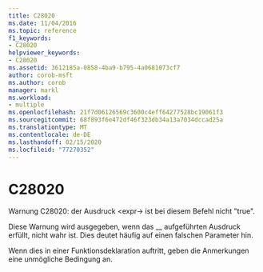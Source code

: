 ```yaml
---
title: C28020
ms.date: 11/04/2016
ms.topic: reference
f1_keywords:
- C28020
helpviewer_keywords:
- C28020
ms.assetid: 3612185a-0858-4ba9-b795-4a0681073cf7
author: corob-msft
ms.author: corob
manager: markl
ms.workload:
- multiple
ms.openlocfilehash: 21f7d06126569c3600c4eff64277528bc19061f3
ms.sourcegitcommit: 68f893f6e472df46f323db34a13a7034dccad25a
ms.translationtype: MT
ms.contentlocale: de-DE
ms.lasthandoff: 02/15/2020
ms.locfileid: "77270352"
---
```

# <a name="c28020"></a>C28020
Warnung C28020: der Ausdruck \<expr-> ist bei diesem Befehl nicht "true".

 Diese Warnung wird ausgegeben, wenn das \_\_ aufgeführten Ausdruck erfüllt, nicht wahr ist. Dies deutet häufig auf einen falschen Parameter hin.

 Wenn dies in einer Funktionsdeklaration auftritt, geben die Anmerkungen eine unmögliche Bedingung an.

